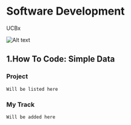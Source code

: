 # Software Development
UCBx

![Alt text](https://github.com/doct0rX/SoftwareDevelopment/blob/master/photos/masters.jpg?raw=true "Software Development")


## 1.How To Code: Simple Data
###  Project
    Will be listed here
### My Track
    Will be added here

